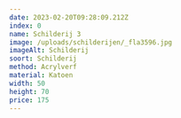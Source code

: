 ```yaml
---
date: 2023-02-20T09:28:09.212Z
index: 0
name: Schilderij 3
image: /uploads/schilderijen/_fla3596.jpg
imageAlt: Schilderij
soort: Schilderij
method: Acrylverf
material: Katoen
width: 50
height: 70
price: 175
---
```

